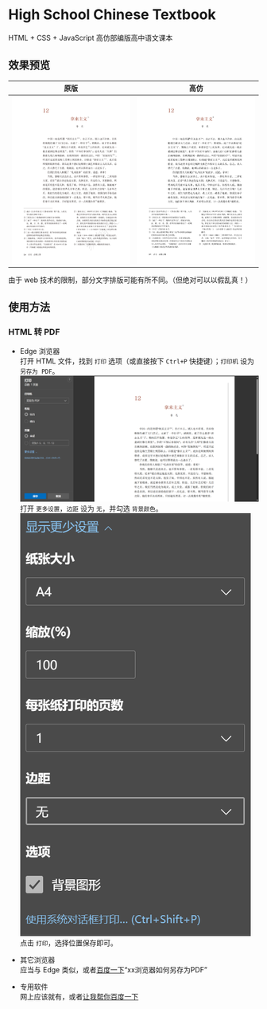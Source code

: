 # High School Chinese Textbook

HTML + CSS + JavaScript 高仿部编版高中语文课本

## 效果预览

| 原版 | 高仿 |
| --- | --- |
| ![原版](doc/img/original.png) | ![高仿](doc/img/preview.png) |

由于 web 技术的限制，部分文字排版可能有所不同。（但绝对可以以假乱真！）

## 使用方法

### HTML 转 PDF

- Edge 浏览器  
    打开 HTML 文件，找到 `打印` 选项（或直接按下 `Ctrl+P` 快捷键）；`打印机` 设为 `另存为 PDF`。
    ![打印预览](doc/img/edgeprinttopdf1.png)
    打开 `更多设置`，`边距` 设为 `无`，并勾选 `背景颜色`。
    ![打印选项](doc/img/edgeprinttopdf2.png)
    点击 `打印`，选择位置保存即可。

- 其它浏览器  
    应当与 Edge 类似，或者[百度一下](https://www.baidu.com)“xx浏览器如何另存为PDF”

- 专用软件  
    网上应该就有，或者[让我帮你百度一下](https://www.baidu.com/s?wd=html%E8%BD%ACpdf)